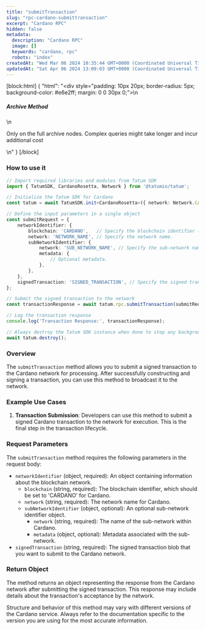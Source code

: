 ```yaml
---
title: "submitTransaction"
slug: "rpc-cardano-submittransaction"
excerpt: "Cardano RPC"
hidden: false
metadata: 
  description: "Cardano RPC"
  image: []
  keywords: "cardano, rpc"
  robots: "index"
createdAt: "Wed Mar 06 2024 10:35:44 GMT+0000 (Coordinated Universal Time)"
updatedAt: "Sat Apr 06 2024 13:09:03 GMT+0000 (Coordinated Universal Time)"
---
```

[block:html]
{
  "html": "<div style=\"padding: 10px 20px; border-radius: 5px; background-color: #e6e2ff; margin: 0 0 30px 0;\">\n  <h5>Archive Method</h5>\n  <p>Only on the full archive nodes. Complex queries might take longer and incur additional cost</p>\n</div>"
}
[/block]


### How to use it

```typescript
// Import required libraries and modules from Tatum SDK
import { TatumSDK, CardanoRosetta, Network } from '@tatumio/tatum';

// Initialize the Tatum SDK for Cardano
const tatum = await TatumSDK.init<CardanoRosetta>({ network: Network.CARDANO_ROSETTA });

// Define the input parameters in a single object
const submitRequest = {
    networkIdentifier: {
        blockchain: 'CARDANO',   // Specify the blockchain identifier ('CARDANO' for Cardano).
        network: 'NETWORK_NAME', // Specify the network name.
        subNetworkIdentifier: {
            network: 'SUB_NETWORK_NAME', // Specify the sub-network name (optional).
            metadata: {
                // Optional metadata.
            },
        },
    },
    signedTransaction: 'SIGNED_TRANSACTION', // Specify the signed transaction to submit.
};

// Submit the signed transaction to the network
const transactionResponse = await tatum.rpc.submitTransaction(submitRequest);

// Log the transaction response
console.log('Transaction Response:', transactionResponse);

// Always destroy the Tatum SDK instance when done to stop any background processes
await tatum.destroy();
```

### Overview

The `submitTransaction` method allows you to submit a signed transaction to the Cardano network for processing. After successfully constructing and signing a transaction, you can use this method to broadcast it to the network.

### Example Use Cases

1. **Transaction Submission**: Developers can use this method to submit a signed Cardano transaction to the network for execution. This is the final step in the transaction lifecycle.

### Request Parameters

The `submitTransaction` method requires the following parameters in the request body:

- `networkIdentifier` (object, required): An object containing information about the blockchain network.
  - `blockchain` (string, required): The blockchain identifier, which should be set to 'CARDANO' for Cardano.
  - `network` (string, required): The network name for Cardano.
  - `subNetworkIdentifier` (object, optional): An optional sub-network identifier object.
    - `network` (string, required): The name of the sub-network within Cardano.
    - `metadata` (object, optional): Metadata associated with the sub-network.
- `signedTransaction` (string, required): The signed transaction blob that you want to submit to the Cardano network.

### Return Object

The method returns an object representing the response from the Cardano network after submitting the signed transaction. This response may include details about the transaction's acceptance by the network.

Structure and behavior of this method may vary with different versions of the Cardano service. Always refer to the documentation specific to the version you are using for the most accurate information.

